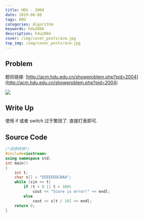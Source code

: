 ```yaml
---
title: HDU - 2004
date: 2019-08-08
tags: HDU
categories: Algorithm
keywords: hdu2004
description: hdu2004
cover: /img/cover_posts/acm.jpg
top_img: /img/cover_posts/acm.jpg
---
```

## Problem

题目链接: [http://acm.hdu.edu.cn/showproblem.php?pid=2004](http://acm.hdu.edu.cn/showproblem.php?pid=2004)

![](/img/img_posts/hdu2004.png)

## Write Up

使用 if 或者 switch 过于繁琐了.
直接打表即可.

## Source Code

``` c++
/*成绩转换*/
#include<iostream>
using namespace std;
int main()
{
	int t;
	char s[] = "EEEEEEDCBAA";
	while (cin >> t)
		if (t < 0 || t > 100)
			cout << "Score is error!" << endl;
		else
			cout << s[t / 10] << endl;
	return 0;
}
```
